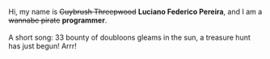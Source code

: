 Hi, my name is ~~Guybrush Threepwood~~ **Luciano Federico Pereira**, and I am a ~~wannabe pirate~~ **programmer**.<br><br>A short song: 33 bounty of doubloons gleams in the sun, a treasure hunt has just begun! Arrr!
